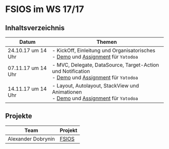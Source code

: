 # FSIOS im WS 17/17

## Inhaltsverzeichnis
| Datum  | Themen |
| ------------- | ------------- |
| 24.10.17 um 14 Uhr  | - KickOff, Einleitung und Organisatorisches <br /> - [Demo](https://github.com/alexdobry/FSIOS/tree/master/WS17_18/01_introduction/demo/Yatodoa) und [Assignment](https://github.com/alexdobry/FSIOS/tree/master/WS17_18/01_introduction/your%20assignment) für `Yatodoa` |
| 07.11.17 um 14 Uhr  | - MVC, Delegate, DataSource, Target-Action und Notification <br /> - [Demo](https://github.com/alexdobry/FSIOS/tree/master/WS17_18/02_mvc/demo/Done) und [Assignment](https://github.com/alexdobry/FSIOS/tree/master/WS17_18/02_mvc/your%20assignment) für `Yatodoa` |
| 14.11.17 um 14 Uhr  | - Layout, Autolayout, StackView und Animationen <br /> - [Demo]() und [Assignment]() für `Yatodoa` |

## Projekte
| Team | Projekt |
| ------------- | ------------- |
| Alexander Dobrynin | [FSIOS](https://github.com/alexdobry/FSIOS) |
